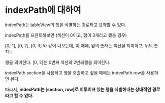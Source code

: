 indexPath에 대하여 
===

indexPath는 tableView의 행을 식별하는 경로라고 요약할 수 있다.    

indexPath를 프린트해보면 (섹션이 0이고, 행이 3개라고 했을 경우)     

[0, 1], [0, 2], [0, 3] 와 같이 나오는데, 이 때에, 앞의 숫자는 섹션을 의미하고, 뒤의 숫자는      

행을 의미한다. [0, 2]는 0번째 섹션의 2번째행을 의미한다.

indexPath.section을 사용하고 행을 호출하고 싶을 때에는 indexPath.row를 사용하면 된다.     

따라서, **indexPath는 [section, row]로 이루어져 있는 행을 식별해내는 상대적인 경로라고 할 수 있다.**     
